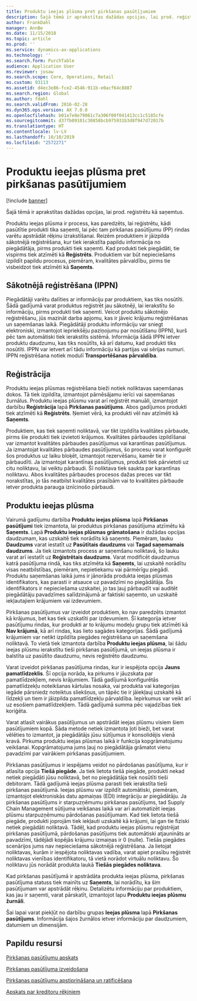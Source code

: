 ```yaml
---
title: Produktu ieejas plūsma pret pirkšanas pasūtījumiem
description: Šajā tēmā ir aprakstītas dažādas opcijas, lai prod. reģistrētu kā saņemtus.
author: FrankDahl
manager: AnnBe
ms.date: 11/15/2018
ms.topic: article
ms.prod: ''
ms.service: dynamics-ax-applications
ms.technology: ''
ms.search.form: PurchTable
audience: Application User
ms.reviewer: josaw
ms.search.scope: Core, Operations, Retail
ms.custom: 93113
ms.assetid: d4ec3e86-fce2-4546-911b-e0acf64c8887
ms.search.region: Global
ms.author: fdahl
ms.search.validFrom: 2016-02-28
ms.dyn365.ops.version: AX 7.0.0
ms.openlocfilehash: b01e7e8e79061c7a306f00f041413cc1c5185cfe
ms.sourcegitcommit: d37fb09101c30858bcb975931b3d8f947d72017b
ms.translationtype: HT
ms.contentlocale: lv-LV
ms.lasthandoff: 10/10/2019
ms.locfileid: "2572271"
---
```

# <a name="product-receipt-against-purchase-orders"></a>Produktu ieejas plūsma pret pirkšanas pasūtījumiem

[!include [banner](../includes/banner.md)]

Šajā tēmā ir aprakstītas dažādas opcijas, lai prod. reģistrētu kā saņemtus.

Produktu ieejas plūsma ir process, kas paredzēts, lai reģistrētu, kādi pasūtītie produkti tika saņemti, lai pēc tam pirkšanas pasūtījumu (PP) rindas varētu apstrādāt rēķinu izrakstīšanai. Reizēm produktiem ir jāizpilda sākotnējā reģistrēšana, kur tiek ierakstīta papildu informācija no piegādātāja, pirms produkti tiek saņemti. Kad produkti tiek piegādāti, tie vispirms tiek atzīmēti kā **Reģistrēts**. Produktiem var būt nepieciešams izpildīt papildu procesus, piemēram, kvalitātes pārvaldību, pirms tie visbeidzot tiek atzīmēti kā **Saņemts**.

## <a name="preregistration-asn"></a>Sākotnējā reģistrēšana (IPPN)
Piegādātāji varētu dalīties ar informāciju par produktiem, kas tiks nosūtīti. Šādā gadījumā varat produktus reģistrēt jau sākotnēji, lai ierakstītu šo informāciju, pirms produkti tiek saņemti. Veicot produktu sākotnējo reģistrēšanu, jūs mazināt darba apjomu, kas ir jāveic krājumu reģistrēšanas un saņemšanas laikā. Piegādātāji produktu informāciju var sniegt elektroniski, izmantojot iepriekšēju paziņojumu par nosūtīšanu (IPPN), kurš pēc tam automātiski tiek ierakstīts sistēmā. Informācija šādā IPPN ietver produktu daudzumu, kas tiks nosūtīts, kā arī datumu, kad produkti tiks nosūtīti. IPPN var ietvert arī tādu informāciju kā partijas vai sērijas numuri. IPPN reģistrēšana notiek modulī **Transportēšanas pārvaldība**.

## <a name="registration"></a>Reģistrācija
Produktu ieejas plūsmas reģistrēšana bieži notiek noliktavas saņemšanas dokos. Tā tiek izpildīta, izmantojot pārnēsājamu ierīci vai saņemšanas žurnālus. Produktu ieejas plūsmu varat arī reģistrēt manuāli, izmantojot darbību **Reģistrācija** lapā **Pirkšanas pasūtījums**. Abos gadījumos produkti tiek atzīmēti kā **Reģistrēts**. Ņemiet vērā, ka produkti vēl nav atzīmēti kā **Saņemts**.  

Produktiem, kas tiek saņemti noliktavā, var tikt izpildīta kvalitātes pārbaude, pirms šie produkti tiek izvietoti krājumos. Kvalitātes pārbaudes izpildīšanai var izmantot kvalitātes pārbaudes pasūtījumus vai karantīnas pasūtījumus. Ja izmantojat kvalitātes pārbaudes pasūtījumus, šo procesu varat konfigurēt šos produktus uz laiku bloķēt, izmantojot rezervēšanu, kamēr tie ir pārbaudīti. Ja izmantojat karantīnas pasūtījumus, produkti tiek pārvietoti uz citu noliktavu, lai veiktu pārbaudi. Šī noliktava tiek saukta par karantīnas noliktavu. Abos kvalitātes pārbaudes procesos dažas preces var tikt norakstītas, jo tās neatbilst kvalitātes prasībām vai to kvalitātes pārbaude ietver produkta parauga iznīcinošo pārbaudi.

## <a name="product-receipt"></a>Produktu ieejas plūsma
Vairumā gadījumu darbība **Produktu ieejas plūsma** lapā **Pirkšanas pasūtījumi** tiek izmantota, lai produktus pirkšanas pasūtījuma atzīmētu kā **Saņemts**. Lapā **Produktu ieejas plūsmas grāmatošana** ir dažādas opcijas daudzumam, kas uzskaitē tiek norādīts kā saņemts. Piemēram, lauku **Daudzums** varat iestatīt uz **Pasūtītais daudzums** vai **Tagad saņemamais daudzums**. Ja tiek izmantots process ar saņemšanu noliktavā, šo lauku varat arī iestatīt uz **Reģistrētais daudzums**. Varat modificēt daudzumus katrā pasūtījuma rindā, kas tiks atzīmēta kā **Saņemts**, lai uzskaitē norādītu visas neatbilstības, piemēram, nepietiekamu vai pārmērīgu piegādi. Produktu saņemšanas laikā jums ir jānorāda produkta ieejas plūsmas identifikators, kas parasti ir atsauce uz pavadzīmi no piegādātāja. Šis identifikators ir nepieciešama uzskaitei, jo tas ļauj pārbaudīt vai auditēt piegādātāju pavadzīmes salīdzinājumā ar faktiski saņemto, un uzskaitē iekļautajiem krājumiem vai izdevumiem.  

Pirkšanas pasūtījumus var izveidot produktiem, ko nav paredzēts izmantot kā krājumus, bet kas tiek uzskatīti par izdevumiem. Šī kategorija ietver pasūtījumu rindas, kur produkti ar to krājumu modeļu grupu tiek atzīmēti kā **Nav krājumā**, kā arī rindas, kas lieto sagādes kategorijas. Šādā gadījumā krājumiem var netikt izpildīta piegādes reģistrēšana un saņemšana noliktavā. To vietā tiek izmantota darbība **Produktu ieejas plūsma**, lai šādu ieejas plūsmu ierakstītu tieši pirkšanas pasūtījumā, un ieejas plūsma ir balstīta uz pasūtīto daudzumu, nevis reģistrēto daudzumu.  

Varat izveidot pirkšanas pasūtījuma rindas, kur ir iespējota opcija **Jauns pamatlīdzeklis**. Šī opcija norāda, ka pirkums ir jāuzskata par pamatlīdzekļiem, nevis krājumiem. Tādā gadījumā konfigurētās pamatlīdzekļu noteikšanas kārtulas nosaka, vai produkta vai kategorijas iegāde pārsniedz noteiktus sliekšņus, un tāpēc tie ir jāiekļauj uzskaitē kā līdzekļi un tiem ir jāizpilda pamatlīdzekļu pārvaldība. Iepirkumus var veikt arī uz esošiem pamatlīdzekļiem. Tādā gadījumā summa pēc vajadzības tiek koriģēta.  

Varat atlasīt vairākus pasūtījumus un apstrādāt ieejas plūsmu visiem šiem pasūtījumiem kopā. Šāda metode netiek izmantota ļoti bieži, bet varat vēlēties to izmantot, ja piegādātājs jūsu sūtījumus ir konsolidējis vienā kravā. Pirkuma produktu ieejas plūsmas laikā ir funkcija kopgrāmatojumu veikšanai. Kopgrāmatojuma jums ļauj no piegādātāja grāmatot vienu pavadzīmi par vairākiem pirkšanas pasūtījumiem.  

Pirkšanas pasūtījumus ir iespējams veidot no pārdošanas pasūtījuma, kur ir atlasīta opcija **Tiešā piegāde**. Ja tiek lietota tiešā piegāde, produkti nekad netiek piegādāti jūsu noliktavā, bet no piegādātāja tiek nosūtīti tieši debitoram. Tādā gadījumā ieejas plūsma parasti tiek ierakstīta tieši pirkšanas pasūtījumā. Ieejas plūsmu var izpildīt automātiski, piemēram, izmantojot elektroniskās datu apmaiņas (EDI) integrāciju ar piegādātāju. Ja pirkšanas pasūtījums ir starpuzņēmumu pirkšanas pasūtījums, tad Supply Chain Management sūtījuma veikšanas laikā var arī automatizēt ieejas plūsmu starpuzņēmumu pārdošanas pasūtījumam. Kad tiek lietota tiešā piegāde, produkti joprojām tiek iekļauti uzskaitē kā krājumi, lai gan tie fiziski netiek piegādāti noliktavā. Tādēļ, kad produktu ieejas plūsmu reģistrējat pirkšanas pasūtījumā, pārdošanas pasūtījums tiek automātiski atjaunināts ar pavadzīmi, tādējādi kopējās krājumu izmaiņas ir 0 (nulle). Tiešās piegādes scenārijos jums nav nepieciešama sākotnējā reģistrēšana. Ja lietojat noliktavas, kurām ir iespējota noliktavas vadība, varat apiet prasību reģistrēt noliktavas vienības identifikatoru, tā vietā norādot virtuālu noliktavu. Šo noliktavu jūs norādāt produkta laukā **Tiešās piegādes noliktava**. 

Kad pirkšanas pasūtījumā ir apstrādāta produkta ieejas plūsma, pirkšanas pasūtījuma statuss tiek mainīts uz **Saņemts**, lai norādītu, ka šim pasūtījumam var apstrādāt rēķinu. Detalizētu informāciju par produktiem, kas jau ir saņemti, varat pārskatīt, izmantojot lapu **Produktu ieejas plūsmu žurnāli**.  

Šai lapai varat piekļūt no darbību grupas **Ieejas plūsma** lapā **Pirkšanas pasūtījums**. Informācija šajos žurnālos ietver informāciju par daudzumiem, datumiem un dimensijām.

<a name="additional-resources"></a>Papildu resursi
--------

[Pirkšanas pasūtījumu apskats](purchase-order-overview.md)

[Pirkšanas pasūtījuma izveidošana](purchase-order-creation.md)

[Pirkšanas pasūtījumu apstiprināšana un ratificēšana](purchase-order-approval-confirmation.md)

[Apskats par kreditoru rēķiniem](../../financials/accounts-payable/vendor-invoices-overview.md)



